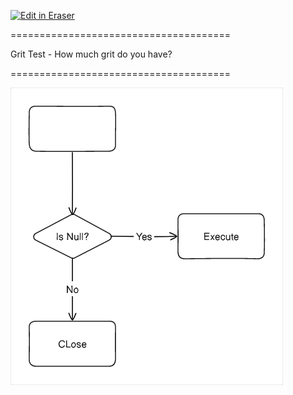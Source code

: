 <p><a target="_blank" href="https://app.eraser.io/workspace/YG8CVgrH0Ye0HZUI2WST" id="edit-in-eraser-github-link"><img alt="Edit in Eraser" src="https://firebasestorage.googleapis.com/v0/b/second-petal-295822.appspot.com/o/images%2Fgithub%2FOpen%20in%20Eraser.svg?alt=media&amp;token=968381c8-a7e7-472a-8ed6-4a6626da5501"></a></p>



====================================== 

Grit Test - How much grit do you have?

 ====================================== 

![Figure 1](/.eraser/YG8CVgrH0Ye0HZUI2WST___z0Myc8dwfBVhl3GKVktvOiZwUwE2___---figure---mElwtAjjMz8-jiI3usDAL---figure---k4W3esIS2-p1Z8cNxtzB2w.png "Figure 1")




<!--- Eraser file: https://app.eraser.io/workspace/YG8CVgrH0Ye0HZUI2WST --->